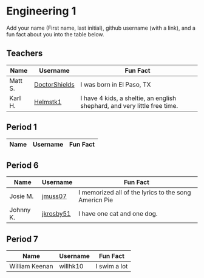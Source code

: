 # Engineering 1

Add your name (First name, last initial), github username (with a link), and a fun fact about you into the table below.

## Teachers
Name | Username | Fun Fact
--- | --- | ---
Matt S. | [DoctorShields](https://github.com/DoctorShields) | I was born in El Paso, TX
Karl H. | [Helmstk1](https://github.com/Helmstk1) | I have 4 kids, a sheltie, an english shephard, and very little free time.

## Period 1

Name | Username | Fun Fact
--- | --- | ---

## Period 6

Name | Username | Fun Fact
--- | --- | ---
Josie M. | [jmuss07](https://github.com/jmuss07) | I memorized all of the lyrics to the song Americn Pie
Johnny K. | [jkrosby51](https://github.com/jkrosby51) | I have one cat and one dog.

## Period 7

Name | Username | Fun Fact
--- | --- | ---
William Keenan |  willhk10 | I swim a lot